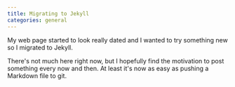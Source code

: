 ```yaml
---
title: Migrating to Jekyll
categories: general
---
```


My web page started to look really dated and I wanted to try something new so I migrated to Jekyll.

There's not much here right now, but I hopefully find the motivation to post something every now and then. At least it's now as easy as pushing a Markdown file to git.